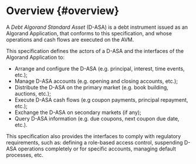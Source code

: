 # Overview {#overview}

A *Debt Algorand Standard Asset* (D-ASA) is a debt instrument issued as an Algorand
Application, that conforms to this specification, and whose operations and cash
flows are executed on the AVM.

This specification defines the actors of a D-ASA and the interfaces of the Algorand
Application to:

- Arrange and configure the D-ASA (e.g. principal, interest, time events, etc.);
- Manage D-ASA accounts (e.g. opening and closing accounts, etc.);
- Distribute the D-ASA on the primary market (e.g. book building, auctions, etc.);
- Execute D-ASA cash flows (e.g coupon payments, principal repayment, etc.);
- Exchange the D-ASA on secondary markets (if any);
- Query D-ASA information (e.g. due coupons, next coupon due date, etc.).

This specification also provides the interfaces to comply with regulatory requirements,
such as: defining a role-based access control, suspending D-ASA operations completely
or for specific accounts, managing default processes, etc.

